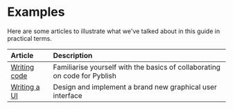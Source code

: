 # Examples

Here are some articles to illustrate what we've talked about in this guide in practical terms.

| Article                         | Description
|:--------------------------------|:---------------
| [Writing code](writing_code.md) | Familiarise yourself with the basics of collaborating on code for Pyblish
| [Writing a UI](writing_a_ui.md) | Design and implement a brand new graphical user interface